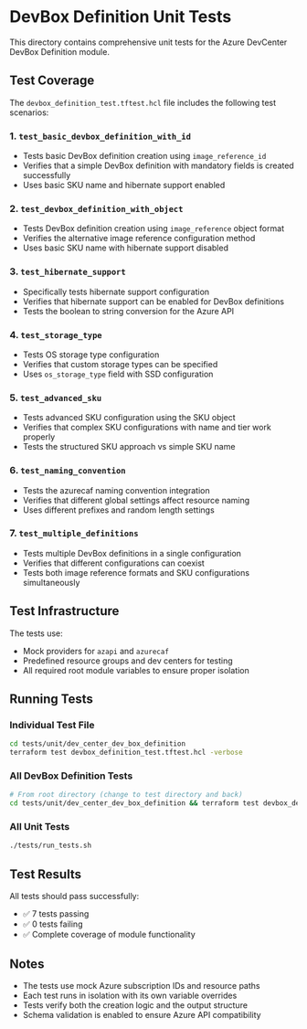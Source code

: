# DevBox Definition Unit Tests

This directory contains comprehensive unit tests for the Azure DevCenter DevBox Definition module.

## Test Coverage

The `devbox_definition_test.tftest.hcl` file includes the following test scenarios:

### 1. `test_basic_devbox_definition_with_id`
- Tests basic DevBox definition creation using `image_reference_id`
- Verifies that a simple DevBox definition with mandatory fields is created successfully
- Uses basic SKU name and hibernate support enabled

### 2. `test_devbox_definition_with_object`
- Tests DevBox definition creation using `image_reference` object format
- Verifies the alternative image reference configuration method
- Uses basic SKU name with hibernate support disabled

### 3. `test_hibernate_support`
- Specifically tests hibernate support configuration
- Verifies that hibernate support can be enabled for DevBox definitions
- Tests the boolean to string conversion for the Azure API

### 4. `test_storage_type`
- Tests OS storage type configuration
- Verifies that custom storage types can be specified
- Uses `os_storage_type` field with SSD configuration

### 5. `test_advanced_sku`
- Tests advanced SKU configuration using the SKU object
- Verifies that complex SKU configurations with name and tier work properly
- Tests the structured SKU approach vs simple SKU name

### 6. `test_naming_convention`
- Tests the azurecaf naming convention integration
- Verifies that different global settings affect resource naming
- Uses different prefixes and random length settings

### 7. `test_multiple_definitions`
- Tests multiple DevBox definitions in a single configuration
- Verifies that different configurations can coexist
- Tests both image reference formats and SKU configurations simultaneously

## Test Infrastructure

The tests use:
- Mock providers for `azapi` and `azurecaf`
- Predefined resource groups and dev centers for testing
- All required root module variables to ensure proper isolation

## Running Tests

### Individual Test File
```bash
cd tests/unit/dev_center_dev_box_definition
terraform test devbox_definition_test.tftest.hcl -verbose
```

### All DevBox Definition Tests
```bash
# From root directory (change to test directory and back)
cd tests/unit/dev_center_dev_box_definition && terraform test devbox_definition_test.tftest.hcl -verbose && cd ../../..
```

### All Unit Tests
```bash
./tests/run_tests.sh
```

## Test Results

All tests should pass successfully:
- ✅ 7 tests passing
- ✅ 0 tests failing
- ✅ Complete coverage of module functionality

## Notes

- The tests use mock Azure subscription IDs and resource paths
- Each test runs in isolation with its own variable overrides
- Tests verify both the creation logic and the output structure
- Schema validation is enabled to ensure Azure API compatibility
